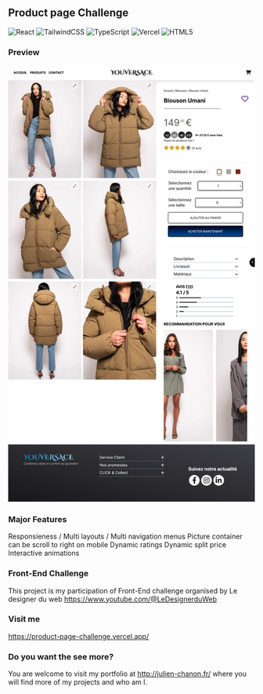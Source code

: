 ## Product page Challenge

![React](https://img.shields.io/badge/react-%2320232a.svg?style=for-the-badge&logo=react&logoColor=%2361DAFB)
![TailwindCSS](https://img.shields.io/badge/tailwindcss-%2338B2AC.svg?style=for-the-badge&logo=tailwind-css&logoColor=white)
![TypeScript](https://img.shields.io/badge/typescript-%23007ACC.svg?style=for-the-badge&logo=typescript&logoColor=white)
![Vercel](https://img.shields.io/badge/vercel-%23000000.svg?style=for-the-badge&logo=vercel&logoColor=white)
![HTML5](https://img.shields.io/badge/html5-%23E34F26.svg?style=for-the-badge&logo=html5&logoColor=white)

### Preview

![Preview](public/preview.png)

### Major Features
Responsieness / Multi layouts / Multi navigation menus
Picture container can be scroll to right on mobile 
Dynamic ratings
Dynamic split price
Interactive animations

### Front-End Challenge
This project is my participation of Front-End challenge organised by Le designer du web
https://www.youtube.com/@LeDesignerduWeb

### Visit me
https://product-page-challenge.vercel.app/

### Do you want the see more?
You are welcome to visit my portfolio at http://julien-chanon.fr/ where you will find more of my projects and who am I.